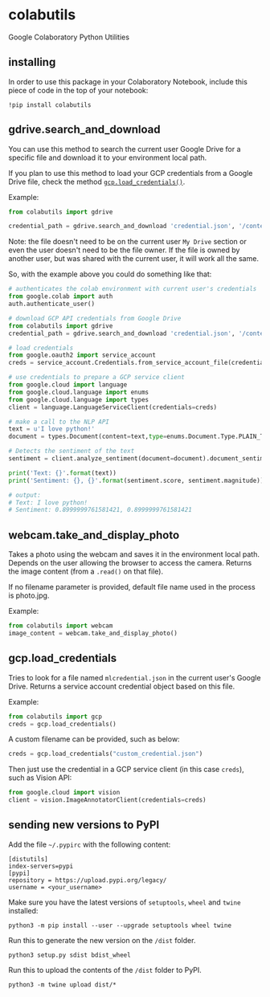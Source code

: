 # colabutils
Google Colaboratory Python Utilities

## installing

In order to use this package in your Colaboratory Notebook, include this piece of code in the top of your notebook:

```
!pip install colabutils
```

## gdrive.search_and_download

You can use this method to search the current user Google Drive for a specific file and download it to your environment local path.

If you plan to use this method to load your GCP credentials from a Google Drive file, check the method [`gcp.load_credentials()`](#gcpload_credentials).

Example:

```python
from colabutils import gdrive

credential_path = gdrive.search_and_download 'credential.json', '/content/.google/credential.json'
```

Note: the file doesn't need to be on the current user `My Drive` section or even the user doesn't need to be the file owner. If the file is owned by another user, but was shared with the current user, it will work all the same.

So, with the example above you could do something like that:

```python
# authenticates the colab environment with current user's credentials
from google.colab import auth
auth.authenticate_user()

# download GCP API credentials from Google Drive
from colabutils import gdrive
credential_path = gdrive.search_and_download 'credential.json', '/content/.google/credential.json'

# load credentials
from google.oauth2 import service_account
creds = service_account.Credentials.from_service_account_file(credential_path)

# use credentials to prepare a GCP service client
from google.cloud import language
from google.cloud.language import enums
from google.cloud.language import types
client = language.LanguageServiceClient(credentials=creds)

# make a call to the NLP API
text = u'I love python!'
document = types.Document(content=text,type=enums.Document.Type.PLAIN_TEXT)

# Detects the sentiment of the text
sentiment = client.analyze_sentiment(document=document).document_sentiment

print('Text: {}'.format(text))
print('Sentiment: {}, {}'.format(sentiment.score, sentiment.magnitude))

# output:
# Text: I love python!
# Sentiment: 0.8999999761581421, 0.8999999761581421
```

## webcam.take_and_display_photo

Takes a photo using the webcam and saves it in the environment local path. Depends on the user allowing the browser to access the camera. Returns the image content (from a `.read()` on that file).

If no filename parameter is provided, default file name used in the process is photo.jpg.

Example:

```python
from colabutils import webcam
image_content = webcam.take_and_display_photo()
```

## gcp.load_credentials

Tries to look for a file named `mlcredential.json` in the current user's Google Drive. Returns a service account credential object based on this file.

Example:

```python
from colabutils import gcp
creds = gcp.load_credentials()
```

A custom filename can be provided, such as below:

```python
creds = gcp.load_credentials("custom_credential.json")
```

Then just use the credential in a GCP service client (in this case `creds`), such as Vision API:

```python
from google.cloud import vision
client = vision.ImageAnnotatorClient(credentials=creds)
```

## sending new versions to PyPI

Add the file `~/.pypirc` with the following content:

```
[distutils]
index-servers=pypi
[pypi]
repository = https://upload.pypi.org/legacy/
username = <your_username>
```

Make sure you have the latest versions of `setuptools`, `wheel` and `twine` installed:

```
python3 -m pip install --user --upgrade setuptools wheel twine
```

Run this to generate the new version on the `/dist` folder.
```
python3 setup.py sdist bdist_wheel
```

Run this to upload the contents of the `/dist` folder to PyPI.

```
python3 -m twine upload dist/*
```
